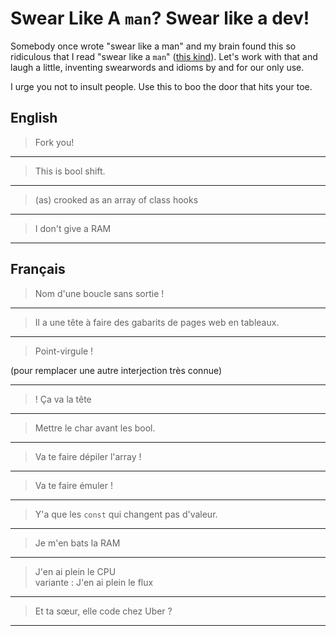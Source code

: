 # Swear Like A `man`? Swear like a dev!

Somebody once wrote "swear like a man" and my brain found this so ridiculous that I read "swear like a `man`" ([this kind](https://en.wikipedia.org/wiki/Man_page)). Let's work with that and laugh a little, inventing swearwords and idioms by and for our only use.

I urge you not to insult people. Use this to boo the door that hits your toe.

## English

> Fork you!

---

> This is bool shift.

---

> (as) crooked as an array of class hooks

---

> I don't give a RAM

---

## Français

> Nom d'une boucle sans sortie !

---

> Il a une tête à faire des gabarits de pages web en tableaux.

---

> Point-virgule ! 

(pour remplacer une autre interjection très connue)

---

> ! Ça va la tête

---

> Mettre le char avant les bool.

---

> Va te faire dépiler l'array !

---

> Va te faire émuler !

---

> Y'a que les `const` qui changent pas d'valeur.

---

> Je m'en bats la RAM

---

> J'en ai plein le CPU  
> variante : J'en ai plein le flux

---

> Et ta sœur, elle code chez Uber ?

---

